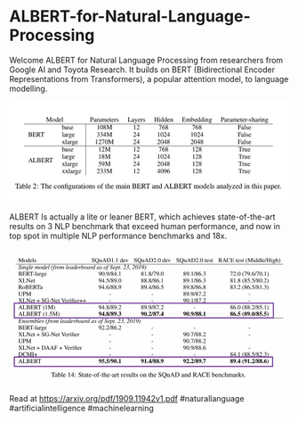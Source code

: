 # ALBERT-for-Natural-Language-Processing

Welcome ALBERT for Natural Language Processing from researchers from Google AI and Toyota Research.
It builds on BERT (Bidirectional Encoder Representations from Transformers), a popular attention model, to language modelling.

![](2.jpg)

ALBERT Is actually a lite or leaner BERT, which achieves state-of-the-art results on 3 NLP benchmark that exceed human performance, and now in top spot in multiple NLP performance benchmarks and 18x.

![](3.jpg)

Read at https://arxiv.org/pdf/1909.11942v1.pdf
#naturallanguage #artificialintelligence #machinelearning

